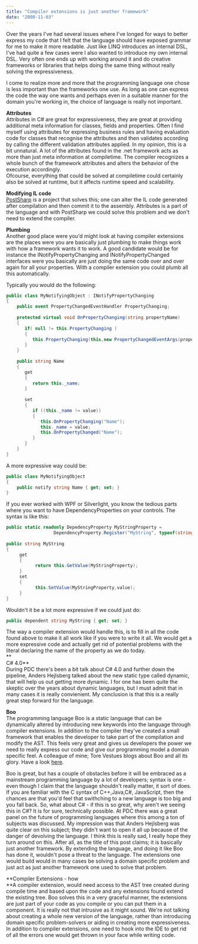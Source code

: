 ```yaml
---
title: "Compiler extensions is just another framework"
date: "2008-11-03"
---
```


Over the years I've had several issues where I've longed for ways to better express my code that I felt that the language should have exposed grammar for me to make it more readable. Just like LINQ introduces an internal DSL, I've had quite a few cases were I also wanted to introduce my own internal DSL. Very often one ends up with working around it and do creative frameworks or libraries that helps doing the same thing without really solving the expressiveness.  
  
I come to realize more and more that the programming language one chose is less important than the frameworks one use. As long as one can express the code the way one wants and perhaps even in a suitable manner for the domain you're working in, the choice of language is really not important.  
  
**Attributes**  
Attributes in C# are great for expressiveness, they are great at providing additional meta information for classes, fields and properties. Often I find myself using attributes for expressing business rules and having evaluation code for classes that recognise the attributes and then validates according by calling the different validation attributes applied. In my opinion, this is a bit unnatural. A lot of the attributes found in the .net framework acts as more than just meta information at compiletime. The compiler recognizes a whole bunch of the framework attributes and alters the behavior of the execution accordingly.  
Ofcourse, everything that could be solved at compiletime could certainly also be solved at runtime, but it affects runtime speed and scalability.  
  
**Modifying IL code**  
[PostSharp](http://www.postsharp.org/) is a project that solves this; one can alter the IL code generated after compilation and then commit it to the assembly. Attributes is a part of the language and with PostSharp we could solve this problem and we don't need to extend the compiler.  
  
**Plumbing**  
Another good place were you'd might look at having compiler extensions are the places were you are basically just plumbing to make things work with how a framework wants it to work. A good candidate would be for instance the INotifyPropertyChanging and INotifyPropertyChanged interfaces were you basically are just doing the same code over and over again for all your properties. With a compiler extension you could plumb all this automatically.  
  
Typically you would do the following:  
  
  
```csharp  
public class MyNotifyingObject : INotifyPropertyChanging  
{  
    public event PropertyChangedEventHandler PropertyChanging;  
  
    protected virtual void OnPropertyChanging(string propertyName)  
    {  
       if( null != this.PropertyChanging )  
       {  
          this.PropertyChanging(this,new PropertyChangedEventArgs(propertyName));  
       }  
    }  
  
    public string Name  
    {  
       get  
       {  
          return this._name;  
       }  
  
       set  
       {  
          if ((this._name != value))  
          {  
             this.OnPropertyChanging("Name");  
             this._name = value;  
             this.OnPropertyChanged("Name");  
          }  
       }  
    }  
}  
```  
  
A more expressive way could be:  
  
```csharp  
public class MyNotifyingObject  
{  
    public notify string Name { get; set; }  
}  
```  
  
  
  
If you ever worked with WPF or Silverlight, you know the tedious parts where you want to have DependencyProperties on your controls. The syntax is like this:  
  
```csharp  
public static readonly DepedencyProperty MyStringProperty =  
                  DependencyProperty.Register("MyString", typeof(string), typeof(ParentType), null);  
  
public string MyString  
{  
     get  
     {  
           return this.GetValue(MyStringProperty);  
     }  
     set  
     {  
           this.SetValue(MyStringProperty,value);  
     }  
}  
```  
  
Wouldn't it be a lot more expressive if we could just do:  
  
```csharp  
public dependent string MyString { get; set; }  
```  
  
The way a compiler extension would handle this, is to fill in all the code found above to make it all work like if you were to write it all. We would get a more expressive code and actually get rid of potential problems with the literal declaring the name of the property as we do today.  
**  
C# 4.0**  
During PDC there's been a bit talk about C# 4.0 and further down the pipeline, Anders Hejlsberg talked about the new static type called dynamic, that will help us out getting more dynamic. I for one has been quite the skeptic over the years about dynamic languages, but I must admit that in many cases it is really convienient. My conclusion is that this is a really great step forward for the language.  
  
  
**Boo**  
The programming language Boo is a static language that can be dynamically altered by introducing new keywords into the language through compiler extensions. In addition to the compiler they've created a small framework that enables the developer to take part of the compilation and modify the AST. This feels very great and gives us developers the power we need to really express our code and give our programming model a domain specific feel. A colleague of mine; Tore Vestues blogs about Boo and all its glory. Have a look [here](http://tore.vestues.no/2008/09/28/what-makes-boo-great/).  
  
Boo is great, but has a couple of obstacles before it will be embraced as a mainstream programming language by a lot of developers; syntax is one - even though I claim that the language shouldn't really matter, it sort of does. If you are familiar with the C syntax of C++,Java,C#, JavaScript, then the chances are that you'd feel that swithching to a new language is too big and you fall back. So, what about C# - if this is so great, why aren't we seeing this in C#? It is for sure, technically possible. At PDC there was a great panel on the future of programming languages where this among a ton of subjects was discussed. My impression was that Anders Hejlsberg was quite clear on this subject; they didn't want to open it all up because of the danger of devolving the language. I think this is really sad, I really hope they turn around on this. After all, as the title of this post claims; it is basically just another framework. By extending the language, and doing it like Boo has done it, wouldn't pose a threat to the language. The extensions one would build would in many cases be solving a domain specific problem and just act as just another framework one used to solve that problem.  
  
**Compiler Extensions - how  
**A compiler extension, would need access to the AST tree created during compile time and based upon the code and any extensions found extend the existing tree. Boo solves this in a very graceful manner, the extensions are just part of your code as you compile or you can put them in a component. It is really not that intrusive as it might sound. We're not talking about creating a whole new version of the language, rather than introducing domain specific problem-solvers or aiding in creating more expressiveness. In addition to compiler extensions, one need to hook into the IDE to get rid of all the errors one would get thrown in your face while writing code.
